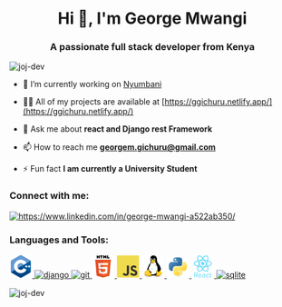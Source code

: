 <h1 align="center">Hi 👋, I'm George Mwangi</h1>
<h3 align="center">A passionate full stack developer from Kenya</h3>

<p align="left"> <img src="https://komarev.com/ghpvc/?username=joj-dev&label=Profile%20views&color=0e75b6&style=flat" alt="joj-dev" /> </p>

- 🔭 I’m currently working on [Nyumbani](https://github.com/JOJ-Dev/Nyumbani)

- 👨‍💻 All of my projects are available at [https://ggichuru.netlify.app/](https://ggichuru.netlify.app/)

- 💬 Ask me about **react and Django rest Framework**

- 📫 How to reach me **georgem.gichuru@gmail.com**

- ⚡ Fun fact **I am currently a University Student**

<h3 align="left">Connect with me:</h3>
<p align="left">
<a href="https://linkedin.com/in/https://www.linkedin.com/in/george-mwangi-a522ab350/" target="blank"><img align="center" src="https://raw.githubusercontent.com/rahuldkjain/github-profile-readme-generator/master/src/images/icons/Social/linked-in-alt.svg" alt="https://www.linkedin.com/in/george-mwangi-a522ab350/" height="30" width="40" /></a>
</p>

<h3 align="left">Languages and Tools:</h3>
<p align="left"> <a href="https://www.w3schools.com/cpp/" target="_blank" rel="noreferrer"> <img src="https://raw.githubusercontent.com/devicons/devicon/master/icons/cplusplus/cplusplus-original.svg" alt="cplusplus" width="40" height="40"/> </a> <a href="https://www.djangoproject.com/" target="_blank" rel="noreferrer"> <img src="https://cdn.worldvectorlogo.com/logos/django.svg" alt="django" width="40" height="40"/> </a> <a href="https://git-scm.com/" target="_blank" rel="noreferrer"> <img src="https://www.vectorlogo.zone/logos/git-scm/git-scm-icon.svg" alt="git" width="40" height="40"/> </a> <a href="https://www.w3.org/html/" target="_blank" rel="noreferrer"> <img src="https://raw.githubusercontent.com/devicons/devicon/master/icons/html5/html5-original-wordmark.svg" alt="html5" width="40" height="40"/> </a> <a href="https://developer.mozilla.org/en-US/docs/Web/JavaScript" target="_blank" rel="noreferrer"> <img src="https://raw.githubusercontent.com/devicons/devicon/master/icons/javascript/javascript-original.svg" alt="javascript" width="40" height="40"/> </a> <a href="https://www.linux.org/" target="_blank" rel="noreferrer"> <img src="https://raw.githubusercontent.com/devicons/devicon/master/icons/linux/linux-original.svg" alt="linux" width="40" height="40"/> </a> <a href="https://www.python.org" target="_blank" rel="noreferrer"> <img src="https://raw.githubusercontent.com/devicons/devicon/master/icons/python/python-original.svg" alt="python" width="40" height="40"/> </a> <a href="https://reactjs.org/" target="_blank" rel="noreferrer"> <img src="https://raw.githubusercontent.com/devicons/devicon/master/icons/react/react-original-wordmark.svg" alt="react" width="40" height="40"/> </a> <a href="https://www.sqlite.org/" target="_blank" rel="noreferrer"> <img src="https://www.vectorlogo.zone/logos/sqlite/sqlite-icon.svg" alt="sqlite" width="40" height="40"/> </a> </p>

<p><img align="center" src="https://github-readme-stats.vercel.app/api/top-langs?username=joj-dev&show_icons=true&locale=en&layout=compact" alt="joj-dev" /></p>

